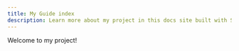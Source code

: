 ```yaml
---
title: My Guide index
description: Learn more about my project in this docs site built with Starlight.
---
```


Welcome to my project!

